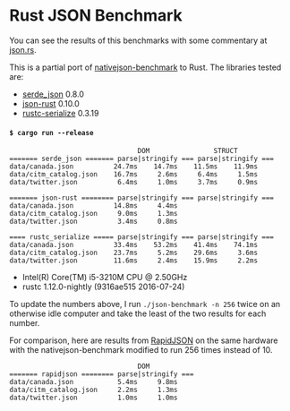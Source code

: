 # Rust JSON Benchmark

You can see the results of this benchmarks with some commentary at [json.rs](http://json.rs).

This is a partial port of
[nativejson-benchmark](https://github.com/miloyip/nativejson-benchmark)
to Rust. The libraries tested are:

- [serde\_json](https://github.com/serde-rs/json) 0.8.0
- [json-rust](https://github.com/maciejhirsz/json-rust) 0.10.0
- [rustc-serialize](https://github.com/rust-lang-nursery/rustc-serialize) 0.3.19

#### `$ cargo run --release`

```
                                DOM                STRUCT
======= serde_json ======= parse|stringify === parse|stringify ===
data/canada.json          24.7ms    14.7ms    11.5ms    11.9ms
data/citm_catalog.json    16.7ms     2.6ms     6.4ms     1.5ms
data/twitter.json          6.4ms     1.0ms     3.7ms     0.9ms

======= json-rust ======== parse|stringify === parse|stringify ===
data/canada.json          14.8ms     4.4ms
data/citm_catalog.json     9.0ms     1.3ms
data/twitter.json          3.4ms     0.8ms

==== rustc_serialize ===== parse|stringify === parse|stringify ===
data/canada.json          33.4ms    53.2ms    41.4ms    74.1ms
data/citm_catalog.json    23.7ms     5.2ms    29.6ms     3.6ms
data/twitter.json         11.6ms     2.4ms    15.9ms     2.2ms
```

- Intel(R) Core(TM) i5-3210M CPU @ 2.50GHz
- rustc 1.12.0-nightly (9316ae515 2016-07-24)

To update the numbers above, I run `./json-benchmark -n 256` twice on an
otherwise idle computer and take the least of the two results for each number.

For comparison, here are results from
[RapidJSON](https://github.com/miloyip/rapidjson) on the same hardware with the
nativejson-benchmark modified to run 256 times instead of 10.

```
                                DOM
======= rapidjson ======== parse|stringify ===
data/canada.json           5.4ms     9.8ms
data/citm_catalog.json     2.2ms     1.3ms
data/twitter.json          1.0ms     1.0ms
```
